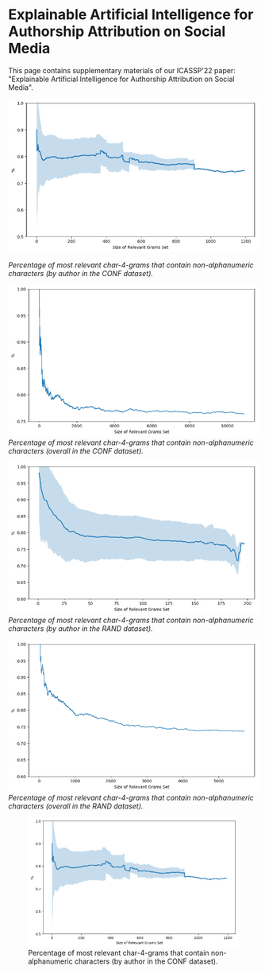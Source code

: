 # Explainable Artificial Intelligence for Authorship Attribution on Social Media

This page contains supplementary materials of our ICASSP'22 paper: "Explainable Artificial Intelligence for Authorship Attribution on Social Media".


![](./strong_tps_non_alpha_ratio_by_author.png)

*Percentage of most relevant char-4-grams that contain non-alphanumeric characters (by author in the CONF dataset).*

![](./strong_tps_non_alpha_ratio_overall.png)
*Percentage of most relevant char-4-grams that contain non-alphanumeric characters (overall in the CONF dataset).*

![](./random_non_alpha_ratio_by_author.png)
*Percentage of most relevant char-4-grams that contain non-alphanumeric characters (by author in the RAND dataset).*

![](./random_non_alpha_ratio_overall.png)
*Percentage of most relevant char-4-grams that contain non-alphanumeric characters (overall in the RAND dataset).*

<figure>
  <img src="./strong_tps_non_alpha_ratio_by_author.png" alt=""/>
  <figcaption>Percentage of most relevant char-4-grams that contain non-alphanumeric characters (by author in the CONF dataset).</figcaption>
</figure>
